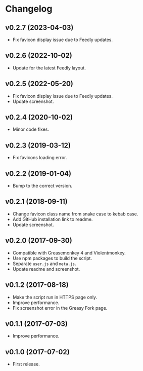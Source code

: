 # Changelog

## **v0.2.7** (2023-04-03)

- Fix favicon display issue due to Feedly updates.

## **v0.2.6** (2022-10-02)

- Update for the latest Feedly layout.

## **v0.2.5** (2022-05-20)

- Fix favicon display issue due to Feedly updates.
- Update screenshot.

## **v0.2.4** (2020-10-02)

- Minor code fixes.

## **v0.2.3** (2019-03-12)

- Fix favicons loading error.

## **v0.2.2** (2019-01-04)

- Bump to the correct version.

## **v0.2.1** (2018-09-11)

- Change favicon class name from snake case to kebab case.
- Add GitHub installation link to readme.
- Update screenshot.

## **v0.2.0** (2017-09-30)

- Compatible with Greasemonkey 4 and Violentmonkey.
- Use npm packages to build the script.
- Separate `user.js` and `meta.js`.
- Update readme and screenshot.

## **v0.1.2** (2017-08-18)

- Make the script run in HTTPS page only.
- Improve performance.
- Fix screenshot error in the Greasy Fork page.

## **v0.1.1** (2017-07-03)

- Improve performance.

## **v0.1.0** (2017-07-02)

- First release.
